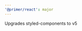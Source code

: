```yaml
---
'@primer/react': major
---
```


Upgrades styled-components to v5

<!-- Changed components: _none_ -->